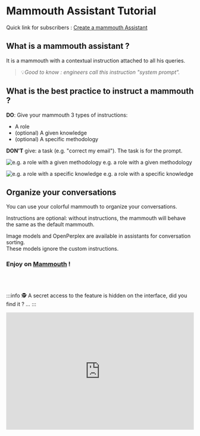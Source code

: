 # Mammouth Assistant Tutorial

Quick link for subscribers : [Create a mammouth Assistant](https://mammouth.ai/app/assistants/)

## **What is a mammouth assistant ?**

It is a mammouth with a contextual instruction attached to all his queries.

> 💡*Good to know : engineers call this instruction "system prompt".*

## **What is the best practice to instruct a mammouth ?**

**DO**: Give your mammouth 3 types of instructions:

- A role
- (optional) A given knowledge
- (optional) A specific methodology

**DON'T** give: a task (e.g. "correct my email"). The task is for the prompt.

![e.g. a role with a given methodology](American_Writer_example.jpg)
e.g. a role with a given methodology

![e.g. a role with a specific knowledge](SQLite_Assistant.jpg)
e.g. a role with a specific knowledge

## **Organize your conversations**

You can use your colorful mammouth to organize your conversations.

Instructions are optional: without instructions, the mammouth will behave the same as the default mammouth.

Image models and OpenPerplex are available in assistants for conversation sorting.\
These models ignore the custom instructions.

### Enjoy on [Mammouth](http://chat.mammouth.ai) !

<br><br>

:::info 🕵️
A secret access to the feature is hidden on the interface, did you find it ?  …
:::

<iframe 
  style="width: 100%; min-height: 315px; max-width: 100vw;" 
  src="https://www.youtube.com/embed/8lkUVq0MMXE" 
  title="YouTube video player" 
  frameborder="0" 
  allow="accelerometer; autoplay; clipboard-write; encrypted-media; gyroscope; picture-in-picture" 
  allowfullscreen>
</iframe>